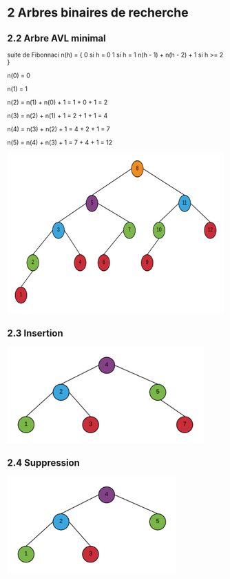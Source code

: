 # 2 Arbres binaires de recherche

## 2.2 Arbre AVL minimal

suite de Fibonnaci
n(h) = {
  0 si h = 0
  1 si h = 1
  n(h - 1) + n(h - 2) + 1 si h >= 2
}

n(0) = 0

n(1) = 1

n(2) = n(1) + n(0) + 1 = 1 + 0 + 1 = 2

n(3) = n(2) + n(1) + 1 = 2 + 1 + 1 = 4

n(4) = n(3) + n(2) + 1 = 4 + 2 + 1 = 7

n(5) = n(4) + n(3) + 1 = 7 + 4 + 1 = 12

<img src="arbre2-2.png" height="375" width="688">

## 2.3 Insertion

<img src="arbre2-3.png" height="225" width="456">

## 2.4 Suppression

<img src="arbre2-4.png" height="225" width="393">
